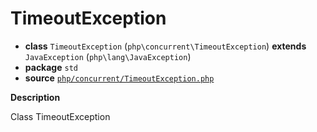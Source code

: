 # TimeoutException

- **class** `TimeoutException` (`php\concurrent\TimeoutException`) **extends** `JavaException` (`php\lang\JavaException`)
- **package** `std`
- **source** [`php/concurrent/TimeoutException.php`](./src/main/resources/JPHP-INF/sdk/php/concurrent/TimeoutException.php)

**Description**

Class TimeoutException